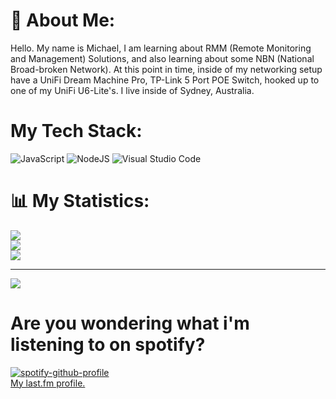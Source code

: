 # 🧑 About Me:
Hello. My name is Michael, I am learning about RMM (Remote Monitoring and Management) Solutions, and also learning about some NBN (National Broad-broken Network). At this point in time, inside of my networking setup have a UniFi Dream Machine Pro, TP-Link 5 Port POE Switch, hooked up to one of my UniFi U6-Lite's. I live inside of Sydney, Australia. 

# My Tech Stack:
![JavaScript](https://img.shields.io/badge/javascript-%23323330.svg?style=for-the-badge&logo=javascript&logoColor=%23F7DF1E)
![NodeJS](https://img.shields.io/badge/node.js-6DA55F?style=for-the-badge&logo=node.js&logoColor=white)
![Visual Studio Code](https://img.shields.io/static/v1?style=for-the-badge&message=Visual+Studio+Code&color=007ACC&logo=Visual+Studio+Code&logoColor=FFFFFF&label=)

# 📊 My Statistics:
![](https://github-readme-stats.vercel.app/api?username=InvraNet&theme=dark&hide_border=false&include_all_commits=false&count_private=false)<br/>
![](https://github-readme-streak-stats.herokuapp.com/?user=INvraNet&theme=dark&hide_border=false)<br/>
![](https://github-readme-stats.vercel.app/api/top-langs/?username=InvraNet&theme=dark&hide_border=false&include_all_commits=false&count_private=false&layout=compact)

---
[![](https://visitcount.itsvg.in/api?id=InvraNet&icon=0&color=0)](https://visitcount.itsvg.in)

# Are you wondering what i'm listening to on spotify?
[![spotify-github-profile](https://spotify-github-profile.vercel.app/api/view?uid=31okfjb3oknfqulujhh5eh7fwrue&cover_image=false&theme=default&show_offline=false&background_color=121212&interchange=true&bar_color=53b14f&bar_color_cover=false)](https://spotify-github-profile.vercel.app/api/view?uid=31okfjb3oknfqulujhh5eh7fwrue&redirect=true) <br>
[My last.fm profile.](https://last.fm/user/invranet)
